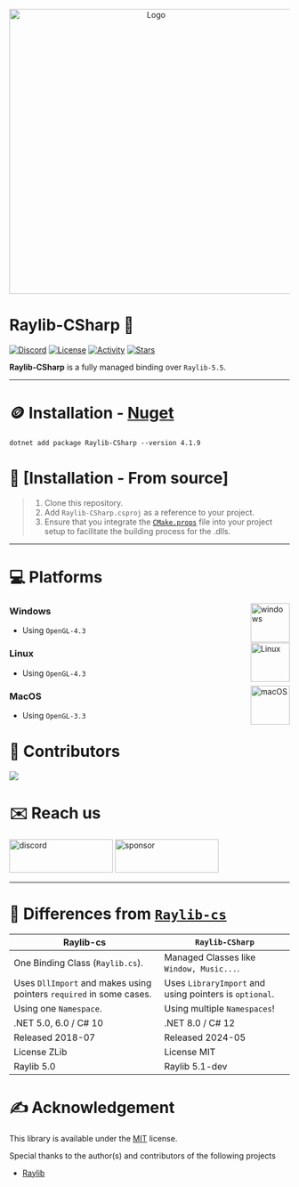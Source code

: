 <p align="center" style="margin-bottom: 0px !important;">
  <img width="512" src="https://github.com/MrScautHD/Raylib-CSharp/assets/65916181/6b01ab20-dbb1-40fc-a19f-acd7ae30c738" alt="Logo" align="center">
</p>

# Raylib-CSharp 🚀
[![Discord](https://img.shields.io/discord/1199798541980283051?style=flat-square&logo=discord&label=Discord)](https://discord.gg/7XKw6YQa76)
[![License](https://img.shields.io/github/license/MrScautHD/Raylib-CSharp?style=flat-square&logo=libreofficewriter&label=License)](LICENSE)
[![Activity](https://img.shields.io/github/commit-activity/w/MrScautHD/Raylib-CSharp?style=flat-square&logo=Github&label=Activity)](https://github.com/MrScautHD/Raylib-CSharp/activity)
[![Stars](https://img.shields.io/github/stars/MrScautHD/Raylib-CSharp?style=flat-square&logo=Github&label=Stars)](https://github.com/MrScautHD/Raylib-CSharp/stargazers)

__Raylib-CSharp__ is a fully managed binding over `Raylib-5.5`.

---

# 🪙 Installation - [Nuget](https://www.nuget.org/packages/Raylib-CSharp)
```
dotnet add package Raylib-CSharp --version 4.1.9
```

# 📖 [Installation - From source]
> 1. Clone this repository.
> 2. Add `Raylib-CSharp.csproj` as a reference to your project.
> 3. Ensure that you integrate the [`CMake.props`](https://github.com/MrScautHD/Raylib-CSharp/blob/main/src/Raylib-CSharp.Test/CMake.props) file into your project setup to facilitate the building process for the .dlls.
---

# 💻 Platforms
[<img src="https://github.com/MrScautHD/Sparkle/assets/65916181/a92bd5fa-517b-44c2-ab58-cc01b5ae5751" alt="windows" width="70" height="70" align="right">](https://www.microsoft.com/de-at/windows)
### Windows
- Using `OpenGL-4.3`

[<img src="https://github.com/MrScautHD/Sparkle/assets/65916181/f9e643a8-4d46-450c-91ac-d220394ecd42" alt="Linux" width="70" height="70" align="right">](https://www.ubuntu.com/)
### Linux
- Using `OpenGL-4.3`

[<img src="https://github.com/MrScautHD/Sparkle/assets/65916181/e37eb15f-4237-47ae-9ae7-e4455f7c3d92" alt="macOS" width="70" height="70" align="right">](https://www.apple.com/at/macos/sonoma/)
### MacOS
- Using `OpenGL-3.3`

# 🧑 Contributors
<a href="https://github.com/mrscauthd/Raylib-CSharp/graphs/contributors">
  <img src="https://contrib.rocks/image?repo=mrscauthd/Raylib-CSharp&max=500&columns=20&anon=1" />
</a>

# ✉️ Reach us
[<img src="https://github.com/MrScautHD/Sparkle/assets/65916181/87b291cd-6506-4fb5-b032-abf3170a28c4" alt="discord" width="186" height="60">](https://discord.gg/7XKw6YQa76)
[<img src="https://github.com/MrScautHD/Sparkle/assets/65916181/de09f016-db11-4554-aa56-4d1bd6c2464f" alt="sponsor" width="186" height="60">](https://github.com/sponsors/MrScautHD)

---

# 📖 Differences from [`Raylib-cs`](https://github.com/ChrisDill/Raylib-cs)

| Raylib-cs                                                            | `Raylib-CSharp`                                                                                                                                                                   |
| -------------------------------------------------------------------- | --------------------------------------------------------------------------------------------------------------------------------------------------------------------------------- |
| One Binding Class (`Raylib.cs`).                                     | Managed Classes like `Window, Music...`.                                                                                                                                          |
| Uses `DllImport` and makes using pointers `required` in some cases.  | Uses `LibraryImport` and using pointers is `optional`.                                                                                                                            |
| Using one `Namespace`.                                               | Using multiple `Namespaces`!                                                                                                                                                      |
| .NET 5.0, 6.0 / C# 10                                                | .NET 8.0 / C# 12                                                                                                                                                                  |
| Released 2018-07                                                     | Released 2024-05                                                                                                                                                                  |
| License ZLib                                                         | License MIT                                                                                                                                                                       |
| Raylib 5.0                                                           | Raylib 5.1-dev                                                                                                                                                                    |

# ✍️ Acknowledgement
This library is available under the [MIT](https://choosealicense.com/licenses/mit) license.

Special thanks to the author(s) and contributors of the following projects
* [Raylib](https://github.com/raysan5/raylib)

